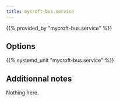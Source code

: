 ```yaml
---
title: mycroft-bus.service
---
```


{{% provided_by "mycroft-bus.service" %}}

## Options

{{% systemd_unit "mycroft-bus.service" %}}

## Additionnal notes

Nothing here.